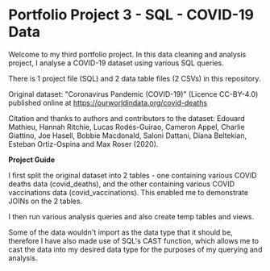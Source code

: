 # Portfolio Project 3 - SQL - COVID-19 Data

Welcome to my third portfolio project. In this data cleaning and analysis project, I analyse a COVID-19 dataset using various SQL queries.

There is 1 project file (SQL) and 2 data table files (2 CSVs) in this repository.

Original dataset: "Coronavirus Pandemic (COVID-19)" (Licence CC-BY-4.0) published online at https://ourworldindata.org/covid-deaths

Citation and thanks to authors and contributors to the dataset: Edouard Mathieu, Hannah Ritchie, Lucas Rodés-Guirao, Cameron Appel, Charlie Giattino, Joe Hasell, Bobbie Macdonald, Saloni Dattani, Diana Beltekian, Esteban Ortiz-Ospina and Max Roser (2020).

**Project Guide**

I first split the original dataset into 2 tables - one containing various COVID deaths data (covid_deaths), and the other containing various COVID vaccinations data (covid_vaccinations). This enabled me to demonstrate JOINs on the 2 tables.

I then run various analysis queries and also create temp tables and views.

Some of the data wouldn't import as the data type that it should be, therefore I have also made use of SQL's CAST function, which allows me to cast the data into my desired data type for the purposes of my querying and analysis.
